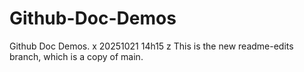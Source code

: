 # Github-Doc-Demos
Github Doc Demos.
 x 
20251021 14h15
 z 
This is the new readme-edits branch, which is a copy of main.
